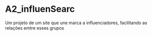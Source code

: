 # A2_influenSearc

Um projeto de um site que une marca a influenciadores, facilitando as relações emtre esses grupos
